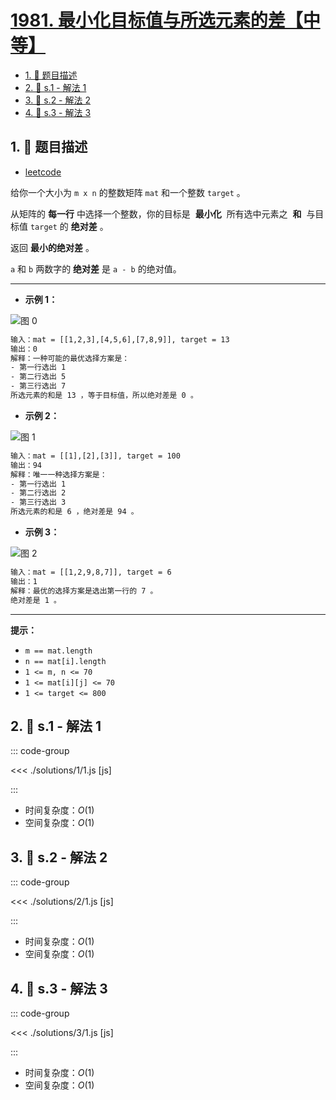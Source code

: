 # [1981. 最小化目标值与所选元素的差【中等】](https://github.com/tnotesjs/TNotes.leetcode/tree/main/notes/1981.%20%E6%9C%80%E5%B0%8F%E5%8C%96%E7%9B%AE%E6%A0%87%E5%80%BC%E4%B8%8E%E6%89%80%E9%80%89%E5%85%83%E7%B4%A0%E7%9A%84%E5%B7%AE%E3%80%90%E4%B8%AD%E7%AD%89%E3%80%91)

<!-- region:toc -->

- [1. 📝 题目描述](#1--题目描述)
- [2. 🎯 s.1 - 解法 1](#2--s1---解法-1)
- [3. 🎯 s.2 - 解法 2](#3--s2---解法-2)
- [4. 🎯 s.3 - 解法 3](#4--s3---解法-3)

<!-- endregion:toc -->

## 1. 📝 题目描述

- [leetcode](https://leetcode.cn/problems/minimize-the-difference-between-target-and-chosen-elements/)

给你一个大小为 `m x n` 的整数矩阵 `mat` 和一个整数 `target` 。

从矩阵的 **每一行** 中选择一个整数，你的目标是  **最小化**  所有选中元素之  **和**  与目标值 `target` 的 **绝对差** 。

返回 **最小的绝对差** 。

`a` 和 `b` 两数字的 **绝对差** 是 `a - b` 的绝对值。

---

- **示例 1：**

![图 0](https://cdn.jsdelivr.net/gh/tnotesjs/imgs@main/2025-09-26-21-48-26.png)

```txt
输入：mat = [[1,2,3],[4,5,6],[7,8,9]], target = 13
输出：0
解释：一种可能的最优选择方案是：
- 第一行选出 1
- 第二行选出 5
- 第三行选出 7
所选元素的和是 13 ，等于目标值，所以绝对差是 0 。
```

- **示例 2：**

![图 1](https://cdn.jsdelivr.net/gh/tnotesjs/imgs@main/2025-09-26-21-48-33.png)

```txt
输入：mat = [[1],[2],[3]], target = 100
输出：94
解释：唯一一种选择方案是：
- 第一行选出 1
- 第二行选出 2
- 第三行选出 3
所选元素的和是 6 ，绝对差是 94 。
```

- **示例 3：**

![图 2](https://cdn.jsdelivr.net/gh/tnotesjs/imgs@main/2025-09-26-21-48-40.png)

```txt
输入：mat = [[1,2,9,8,7]], target = 6
输出：1
解释：最优的选择方案是选出第一行的 7 。
绝对差是 1 。
```

---

**提示：**

- `m == mat.length`
- `n == mat[i].length`
- `1 <= m, n <= 70`
- `1 <= mat[i][j] <= 70`
- `1 <= target <= 800`

## 2. 🎯 s.1 - 解法 1

::: code-group

<<< ./solutions/1/1.js [js]

:::

- 时间复杂度：$O(1)$
- 空间复杂度：$O(1)$

## 3. 🎯 s.2 - 解法 2

::: code-group

<<< ./solutions/2/1.js [js]

:::

- 时间复杂度：$O(1)$
- 空间复杂度：$O(1)$

## 4. 🎯 s.3 - 解法 3

::: code-group

<<< ./solutions/3/1.js [js]

:::

- 时间复杂度：$O(1)$
- 空间复杂度：$O(1)$
